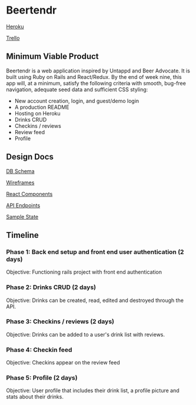 # Beertendr

[Heroku][heroku]

[Trello][trello]

[heroku]: https://beertendr.herokuapp.com/
[trello]: https://trello.com/b/gZk5OiWV/beertendr

## Minimum Viable Product
Beertendr is a web application inspired by Untappd and Beer Advocate. It is built using Ruby on Rails and React/Redux. By the end of week nine, this app will, at a minimum, satisfy the following criteria with smooth, bug-free navigation, adequate seed data and sufficient CSS styling:

- New account creation, login, and guest/demo login
- A production README
- Hosting on Heroku
- Drinks CRUD
- Checkins / reviews
- Review feed
- Profile

## Design Docs
[DB Schema][schema]

[Wireframes][wireframes]

[React Components][react_components]

[API Endpoints][api_endpoints]

[Sample State][sample_state]

[wireframes]: /docs/wireframes
[react_components]: /docs/react_components.md
[schema]: /docs/db_schema.md
[api_endpoints]: /docs/api_endpoints.md
[sample_state]: /docs/sample_state.md

## Timeline
### Phase 1: Back end setup and front end user authentication (2 days)

Objective: Functioning rails project with front end authentication

### Phase 2: Drinks CRUD (2 days)

Objective: Drinks can be created, read, edited and destroyed through the API.

### Phase 3: Checkins / reviews (2 days)

Objective: Drinks can be added to a user's drink list with reviews.

### Phase 4: Checkin feed

Objective: Checkins appear on the review feed

### Phase 5: Profile (2 days)

Objective: User profile that includes their drink list, a profile picture and stats about their drinks.
